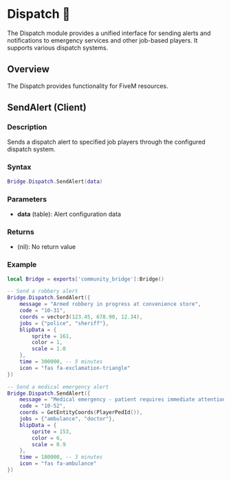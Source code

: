 # Dispatch 🚨

<!--META
nav: true
toc: true
description: The Dispatch module provides a unified interface for sending alerts and notifications to emergency services and other job-based players. It supports various dispatch systems.
-->

The Dispatch module provides a unified interface for sending alerts and notifications to emergency services and other job-based players. It supports various dispatch systems.

## Overview

The Dispatch provides functionality for FiveM resources.

## SendAlert (Client)

### Description
Sends a dispatch alert to specified job players through the configured dispatch system.

### Syntax
```lua
Bridge.Dispatch.SendAlert(data)
```

### Parameters
- **data** (table): Alert configuration data

### Returns
- (nil): No return value

### Example
```lua
local Bridge = exports['community_bridge']:Bridge()

-- Send a robbery alert
Bridge.Dispatch.SendAlert({
    message = "Armed robbery in progress at convenience store",
    code = "10-31",
    coords = vector3(123.45, 678.90, 12.34),
    jobs = {"police", "sheriff"},
    blipData = {
        sprite = 161,
        color = 1,
        scale = 1.0
    },
    time = 300000, -- 5 minutes
    icon = "fas fa-exclamation-triangle"
})

-- Send a medical emergency alert
Bridge.Dispatch.SendAlert({
    message = "Medical emergency - patient requires immediate attention",
    code = "10-52",
    coords = GetEntityCoords(PlayerPedId()),
    jobs = {"ambulance", "doctor"},
    blipData = {
        sprite = 153,
        color = 6,
        scale = 0.9
    },
    time = 180000, -- 3 minutes
    icon = "fas fa-ambulance"
})
```


